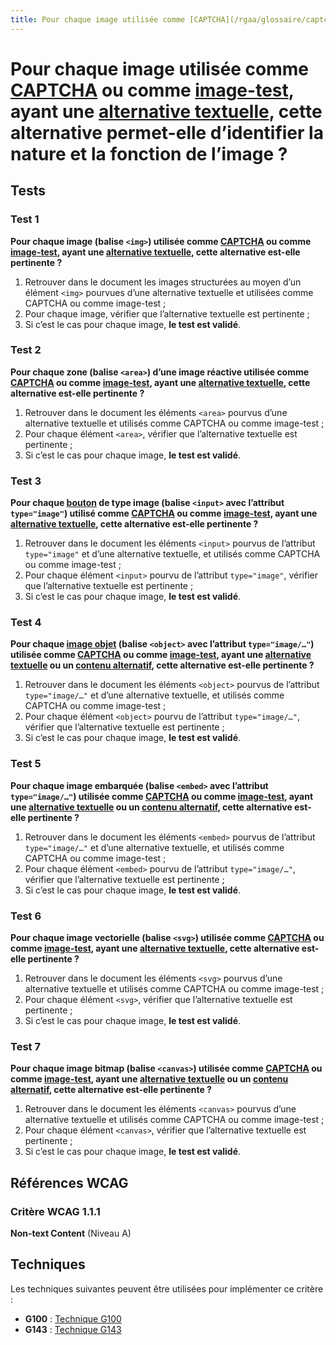 ```yaml
---
title: Pour chaque image utilisée comme [CAPTCHA](/rgaa/glossaire/captcha) ou comme [image-test](/rgaa/glossaire/image-test), ayant une [alternative textuelle](/rgaa/glossaire/alternative-textuelle-image), cette alternative permet-elle d’identifier la nature et la fonction de l’image ?
---
```


# Pour chaque image utilisée comme [CAPTCHA](/rgaa/glossaire/captcha) ou comme [image-test](/rgaa/glossaire/image-test), ayant une [alternative textuelle](/rgaa/glossaire/alternative-textuelle-image), cette alternative permet-elle d’identifier la nature et la fonction de l’image ?



## Tests

### Test 1

**Pour chaque image (balise `<img>`) utilisée comme [CAPTCHA](/rgaa/glossaire/captcha) ou comme [image-test](/rgaa/glossaire/image-test), ayant une [alternative textuelle](/rgaa/glossaire/alternative-textuelle-image), cette alternative est-elle pertinente ?**

1. Retrouver dans le document les images structurées au moyen d’un élément `<img>` pourvues d’une alternative textuelle et utilisées comme CAPTCHA ou comme image-test ;
2. Pour chaque image, vérifier que l’alternative textuelle est pertinente ;
3. Si c’est le cas pour chaque image, **le test est validé**.

### Test 2

**Pour chaque zone (balise `<area>`) d’une image réactive utilisée comme [CAPTCHA](/rgaa/glossaire/captcha) ou comme [image-test](/rgaa/glossaire/image-test), ayant une [alternative textuelle](/rgaa/glossaire/alternative-textuelle-image), cette alternative est-elle pertinente ?**

1. Retrouver dans le document les éléments `<area>` pourvus d’une alternative textuelle et utilisés comme CAPTCHA ou comme image-test ;
2. Pour chaque élément `<area>`, vérifier que l’alternative textuelle est pertinente ;
3. Si c’est le cas pour chaque image, **le test est validé**.

### Test 3

**Pour chaque [bouton](/rgaa/glossaire/bouton-formulaire) de type image (balise `<input>` avec l’attribut `type="image"`) utilisé comme [CAPTCHA](/rgaa/glossaire/captcha) ou comme [image-test](/rgaa/glossaire/image-test), ayant une [alternative textuelle](/rgaa/glossaire/alternative-textuelle-image), cette alternative est-elle pertinente ?**

1. Retrouver dans le document les éléments `<input>` pourvus de l’attribut `type="image"` et d’une alternative textuelle, et utilisés comme CAPTCHA ou comme image-test ;
2. Pour chaque élément `<input>` pourvu de l’attribut `type="image"`, vérifier que l’alternative textuelle est pertinente ;
3. Si c’est le cas pour chaque image, **le test est validé**.

### Test 4

**Pour chaque [image objet](/rgaa/glossaire/image-objet) (balise `<object>` avec l’attribut `type="image/…"`) utilisée comme [CAPTCHA](/rgaa/glossaire/captcha) ou comme [image-test](/rgaa/glossaire/image-test), ayant une [alternative textuelle](/rgaa/glossaire/alternative-textuelle-image) ou un [contenu alternatif](/rgaa/glossaire/contenu-alternatif), cette alternative est-elle pertinente ?**

1. Retrouver dans le document les éléments `<object>` pourvus de l’attribut `type="image/…"` et d’une alternative textuelle, et utilisés comme CAPTCHA ou comme image-test ;
2. Pour chaque élément `<object>` pourvu de l’attribut `type="image/…"`, vérifier que l’alternative textuelle est pertinente ;
3. Si c’est le cas pour chaque image, **le test est validé**.

### Test 5

**Pour chaque image embarquée (balise `<embed>` avec l’attribut `type="image/…"`) utilisée comme [CAPTCHA](/rgaa/glossaire/captcha) ou comme [image-test](/rgaa/glossaire/image-test), ayant une [alternative textuelle](/rgaa/glossaire/alternative-textuelle-image) ou un [contenu alternatif](/rgaa/glossaire/contenu-alternatif), cette alternative est-elle pertinente ?**

1. Retrouver dans le document les éléments `<embed>` pourvus de l’attribut `type="image/…"` et d’une alternative textuelle, et utilisés comme CAPTCHA ou comme image-test ;
2. Pour chaque élément `<embed>` pourvu de l’attribut `type="image/…"`, vérifier que l’alternative textuelle est pertinente ;
3. Si c’est le cas pour chaque image, **le test est validé**.

### Test 6

**Pour chaque image vectorielle (balise `<svg>`) utilisée comme [CAPTCHA](/rgaa/glossaire/captcha) ou comme [image-test](/rgaa/glossaire/image-test), ayant une [alternative textuelle](/rgaa/glossaire/alternative-textuelle-image), cette alternative est-elle pertinente ?**

1. Retrouver dans le document les éléments `<svg>` pourvus d’une alternative textuelle et utilisés comme CAPTCHA ou comme image-test ;
2. Pour chaque élément `<svg>`, vérifier que l’alternative textuelle est pertinente ;
3. Si c’est le cas pour chaque image, **le test est validé**.

### Test 7

**Pour chaque image bitmap (balise `<canvas>`) utilisée comme [CAPTCHA](/rgaa/glossaire/captcha) ou comme [image-test](/rgaa/glossaire/image-test), ayant une [alternative textuelle](/rgaa/glossaire/alternative-textuelle-image) ou un [contenu alternatif](/rgaa/glossaire/contenu-alternatif), cette alternative est-elle pertinente ?**

1. Retrouver dans le document les éléments `<canvas>` pourvus d’une alternative textuelle et utilisés comme CAPTCHA ou comme image-test ;
2. Pour chaque élément `<canvas>`, vérifier que l’alternative textuelle est pertinente ;
3. Si c’est le cas pour chaque image, **le test est validé**.



## Références WCAG

### Critère WCAG 1.1.1

**Non-text Content** (Niveau A)



## Techniques

Les techniques suivantes peuvent être utilisées pour implémenter ce critère :

- **G100** : [Technique G100](https://www.w3.org/WAI/WCAG21/Techniques/html/G100)
- **G143** : [Technique G143](https://www.w3.org/WAI/WCAG21/Techniques/html/G143)
